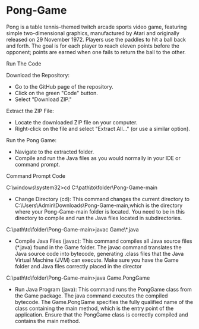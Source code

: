 # Pong-Game
Pong is a table tennis–themed twitch arcade sports video game, featuring simple two-dimensional graphics, manufactured by Atari and originally released on 29 November 1972. Players use the paddles to hit a ball back and forth. The goal is for each player to reach eleven points before the opponent; points are earned when one fails to return the ball to the other.


Run The Code 

Download the Repository:
- Go to the GitHub page of the repository.
- Click on the green "Code" button.
- Select "Download ZIP."

Extract the ZIP File:
- Locate the downloaded ZIP file on your computer.
- Right-click on the file and select "Extract All..." (or use a similar option).

Run the Pong Game:
- Navigate to the extracted folder.
- Compile and run the Java files as you would normally in your IDE or command prompt.



Command Prompt Code 

C:\windows\system32>cd C:\path\to\folder\Pong-Game-main
- Change Directory (cd): This command changes the current directory to C:\Users\Admin\Downloads\Pong-Game-main,which is the directory where your
  Pong-Game-main folder is located. You need to be in this directory to compile and run the Java files located in subdirectories.

C:\path\to\folder\Pong-Game-main>javac Game\\*.java
- Compile Java Files (javac): This command compiles all Java source files (*.java) found in the Game folder. The javac command translates the Java
  source code into bytecode, generating .class files that the Java Virtual Machine (JVM) can execute. Make sure you have the Game folder and Java files correctly placed in the director

C:\path\to\folder\Pong-Game-main>java Game.PongGame
- Run Java Program (java): This command runs the PongGame class from the Game package. The java command executes the compiled bytecode. The Game.PongGame specifies the fully
  qualified name of the class containing the main method, which is the entry point of the application. Ensure that the PongGame class is correctly compiled and contains the main method.
